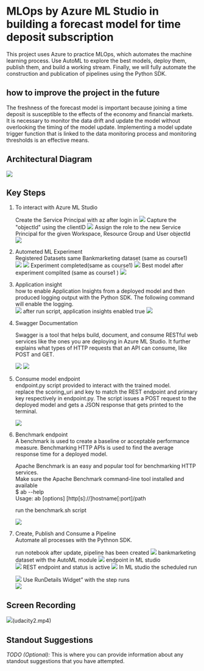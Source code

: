 


# MLOps by Azure ML Studio in building a forecast model for time deposit subscription

This project uses Azure to practice MLOps, which automates the machine learning process. Use AutoML to explore the best models, deploy them, publish them, and build a working stream. Finally, we will fully automate the construction and publication of pipelines using the Python SDK.

## how to improve the project in the future
The freshness of the forecast model is important because joining a time deposit is susceptible to the effects of the economy and financial markets. It is necessary to monitor the data drift and update the model without overlooking the timing of the model update. Implementing a model update trigger function that is linked to the data monitoring process and monitoring thresholds is an effective means.

## Architectural Diagram

![](./picture/p_diagram.png) 

## Key Steps

 1. To interact with Azure ML Studio

    Create the Service Principal with az after login in
    ![](./picture/p_ServicePrincipal.png)
    Capture the "objectId" using the clientID
    ![](./picture/p_objectid.png)
    Assign the role to the new Service Principal for the given Workspace, Resource Group and User objectId  
    ![](./picture/p_workspaceshare.png)

2. Autometed ML Experiment  
    Registered Datasets same Bankmarketing dataset (same as course1)  
    ![](./picture/p_dataset.png)
    ![](./picture/p_dataset2.png)
    Experiment completed(same as course1)
    ![](./picture/p_experiment.png)
    Best model after experiment complited (same as course1 )
    ![](./picture/p_bestmodel.png)


3. Application insight  
    how to enable Application Insights from a deployed model and then produced logging output with the Python SDK. The following command will enable the logging.  
    ![](./picture/p_logspy.png)
    after run script, application insights enabled true
    ![](./picture/p_ApplicationInsight.png)

4. Swagger Documentation  

    Swagger is a tool that helps build, document, and consume RESTful web services like the ones you are deploying in Azure ML Studio. It further explains what types of HTTP requests that an API can consume, like POST and GET.

    ![](./picture/p_swagger1.png)
    ![](./picture/p_swagger2.png)

5. Consume model endpoint  
    endpoint.py script provided to interact with the trained model.  
    replace the scoring_uri and key to match the REST endpoint and primary key respectively in endpoint.py.   The script issues a POST request to the deployed model and gets a JSON response that gets printed to the terminal.

    ![](./picture/p_endpoint.png)

 

  
6. Benchmark endpoint  
    A benchmark is used to create a baseline or acceptable performance measure. Benchmarking HTTP APIs is used to find the average response time for a deployed model.  

    Apache Benchmark is an easy and popular tool for benchmarking HTTP services.  
    Make sure the Apache Benchmark command-line tool installed and available  
    $ ab --help  
    Usage: ab [options] [http[s]://]hostname[:port]/path  


    run the benchmark.sh script  

    ![](2020-12-26-11-20-13.png)

7. Create, Publish and Consume a Pipeline  
    Automate all processes with the Pythnon SDK.

   run notebook after update, pipeline has been created
   ![](./picture/p_pipeline1.png)
    bankmarketing dataset with the AutoML module
    ![](./picture/p_pipeline2.png)
    endpoint in ML studio   
    ![](./picture/p_pipeline3.png)
    REST endpoint and status is active
    ![](./picture/p_pipeline4.png)
    In ML studio the scheduled run

    ![](./picture/p_pipeline5.png)
    Use RunDetails Widget” with the step runs  
    ![](./picture/p_rundetail.png)





## Screen Recording
![](2020-12-29-00-17-10.png)(udacity2.mp4)


## Standout Suggestions
*TODO (Optional):* This is where you can provide information about any standout suggestions that you have attempted.
